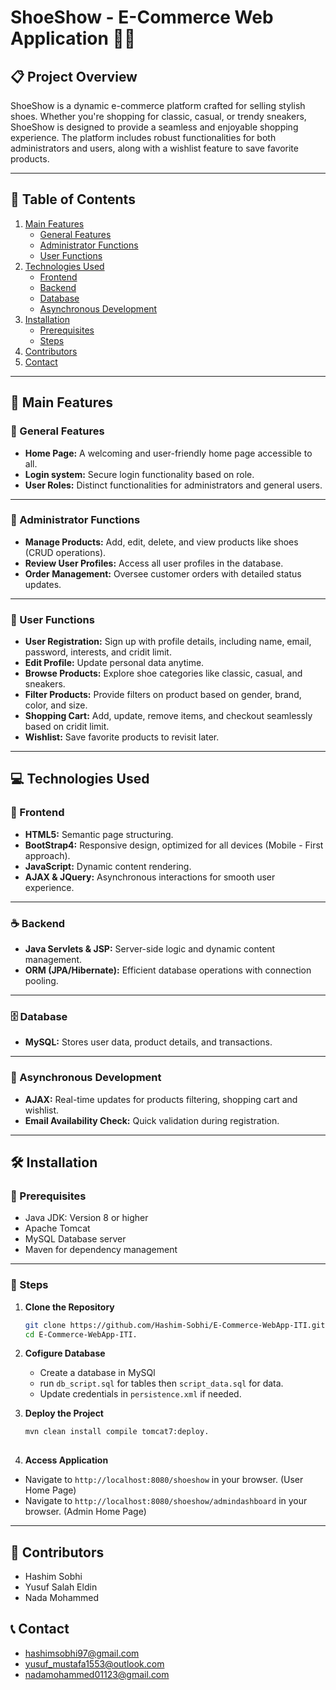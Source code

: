 # ShoeShow - E-Commerce Web Application 👟✨

## 📋 Project Overview
ShoeShow is a dynamic e-commerce platform crafted for selling stylish shoes. Whether you're shopping for classic, casual, or trendy sneakers, ShoeShow is designed to provide a seamless and enjoyable shopping experience. The platform includes robust functionalities for both administrators and users, along with a wishlist feature to save favorite products.

---

## 📜 Table of Contents
1. [Main Features](#main-features)  
   - [General Features](#general-features)  
   - [Administrator Functions](#administrator-functions)  
   - [User Functions](#user-functions)  
2. [Technologies Used](#technologies-used)  
   - [Frontend](#frontend)  
   - [Backend](#backend)  
   - [Database](#database)  
   - [Asynchronous Development](#asynchronous-development)  
3. [Installation](#installation)  
   - [Prerequisites](#prerequisites)  
   - [Steps](#steps)  
4. [Contributors](#contributors)  
5. [Contact](#contact)  

---

## 🎯 Main Features

### 🌟 General Features
- **Home Page:** A welcoming and user-friendly home page accessible to all.
- **Login system:** Secure login functionality based on role. 
- **User Roles:** Distinct functionalities for administrators and general users.

---

### 🔧 Administrator Functions
- **Manage Products:** Add, edit, delete, and view products like shoes (CRUD operations).  
- **Review User Profiles:** Access all user profiles in the database.  
- **Order Management:** Oversee customer orders with detailed status updates.

---

### 👤 User Functions
- **User Registration:** Sign up with profile details, including name, email, password, interests, and cridit limit.  
- **Edit Profile:** Update personal data anytime.  
- **Browse Products:** Explore shoe categories like classic, casual, and sneakers.
- **Filter Products:** Provide filters on product based on gender, brand, color, and size.
- **Shopping Cart:** Add, update, remove items, and checkout seamlessly based on cridit limit.  
- **Wishlist:** Save favorite products to revisit later.

---

## 💻 Technologies Used

### 🎨 Frontend
- **HTML5:** Semantic page structuring.  
- **BootStrap4:** Responsive design, optimized for all devices (Mobile - First approach).  
- **JavaScript:** Dynamic content rendering.  
- **AJAX & JQuery:** Asynchronous interactions for smooth user experience.

---

### ☕ Backend
- **Java Servlets & JSP:** Server-side logic and dynamic content management.  
- **ORM (JPA/Hibernate):** Efficient database operations with connection pooling.

---

### 🗄 Database
- **MySQL:** Stores user data, product details, and transactions.

---

### 🔄 Asynchronous Development
- **AJAX:** Real-time updates for products filtering, shopping cart and wishlist.  
- **Email Availability Check:** Quick validation during registration.

---

## 🛠 Installation

### 🔧 Prerequisites
- Java JDK: Version 8 or higher  
- Apache Tomcat  
- MySQL Database server  
- Maven for dependency management  

---

### 📝 Steps
1. **Clone the Repository**  
   ```bash
   git clone https://github.com/Hashim-Sobhi/E-Commerce-WebApp-ITI.git.
   cd E-Commerce-WebApp-ITI.
   
2. **Cofigure Database**
   - Create a database in MySQl
   - run `db_script.sql` for tables then `script_data.sql` for data.
   - Update credentials in `persistence.xml` if needed.
  
3. **Deploy the Project**
   ```bash
   mvn clean install compile tomcat7:deploy.
  
4. **Access Application**
  - Navigate to `http://localhost:8080/shoeshow` in your browser. (User Home Page)
  - Navigate to `http://localhost:8080/shoeshow/admindashboard` in your browser. (Admin Home Page)
---

## 👥 Contributors
- Hashim Sobhi
- Yusuf Salah Eldin
- Nada Mohammed

## 📞 Contact
- hashimsobhi97@gmail.com
- yusuf_mustafa1553@outlook.com
- nadamohammed01123@gmail.com
